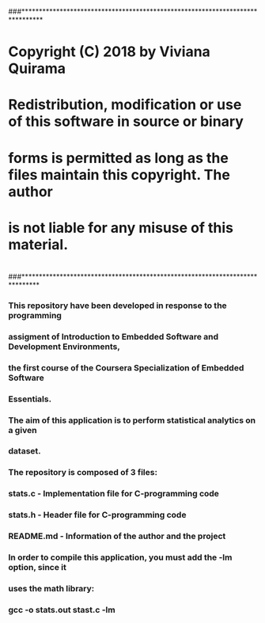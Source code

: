 ###******************************************************************************
# Copyright (C) 2018 by Viviana Quirama
#
# Redistribution, modification or use of this software in source or binary
# forms is permitted as long as the files maintain this copyright. The author
# is not liable for any misuse of this material.
#
###*****************************************************************************


### This  repository have been developed in response to the programming
### assigment of Introduction to Embedded Software and Development Environments,
### the first course of the Coursera Specialization of Embedded Software
### Essentials.

### The aim of this application is to perform statistical analytics on a given
### dataset.

### The repository is composed of 3 files:
###     stats.c - Implementation file for C-programming code
###     stats.h - Header file for C-programming code
###     README.md - Information of the author and the project

### In order to compile this application, you must add the -lm option, since it
### uses the math library:
###     gcc -o stats.out stast.c -lm
